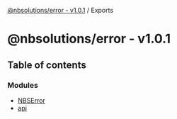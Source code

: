 [@nbsolutions/error - v1.0.1](README.md) / Exports

# @nbsolutions/error - v1.0.1

## Table of contents

### Modules

- [NBSError](modules/nbserror.md)
- [api](modules/api.md)
